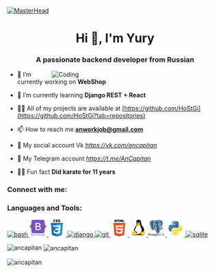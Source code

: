 
 [![MasterHead](https://habrastorage.org/webt/rw/tn/jb/rwtnjbwbkhkt8gmsl_ywr-tsa50.jpeg)]( https://rishavchanda.io ) 
<h1 align="center">Hi 👋, I'm Yury</h1>
<h3 align="center">A passionate backend developer from Russian</h3>
<img align="right" alt="Coding" width="400" src="https://i.pinimg.com/originals/e4/26/70/e426702edf874b181aced1e2fa5c6cde.gif">

- 🔭 I’m currently working on **WebShop**

- 🌱 I’m currently learning **Django REST + React**

- 👨‍💻 All of my projects are available at [https://github.com/HoStGi](https://github.com/HoStGi?tab=repositories)

- 📫 How to reach me **anworkjob@gmail.com**

- 📨 My social account Vk *https://vk.com/ancapitan*

- 📨 My Telegram account *https://t.me/AnCapitan*

- 🏋️‍♀️ Fun fact **Did karate for 11 years**

<h3 align="left">Connect with me:</h3>
<p align="left">
</p>

<h3 align="left">Languages and Tools:</h3>
<p align="left"> <a href="https://www.gnu.org/software/bash/" target="_blank" rel="noreferrer"> <img src="https://www.vectorlogo.zone/logos/gnu_bash/gnu_bash-icon.svg" alt="bash" width="40" height="40"/> </a> <a href="https://getbootstrap.com" target="_blank" rel="noreferrer"> <img src="https://raw.githubusercontent.com/devicons/devicon/master/icons/bootstrap/bootstrap-plain-wordmark.svg" alt="bootstrap" width="40" height="40"/> </a> <a href="https://www.w3schools.com/css/" target="_blank" rel="noreferrer"> <img src="https://raw.githubusercontent.com/devicons/devicon/master/icons/css3/css3-original-wordmark.svg" alt="css3" width="40" height="40"/> </a> <a href="https://www.djangoproject.com/" target="_blank" rel="noreferrer"> <img src="https://cdn.worldvectorlogo.com/logos/django.svg" alt="django" width="40" height="40"/> </a> <a href="https://git-scm.com/" target="_blank" rel="noreferrer"> <img src="https://www.vectorlogo.zone/logos/git-scm/git-scm-icon.svg" alt="git" width="40" height="40"/> </a> <a href="https://www.w3.org/html/" target="_blank" rel="noreferrer"> <img src="https://raw.githubusercontent.com/devicons/devicon/master/icons/html5/html5-original-wordmark.svg" alt="html5" width="40" height="40"/> </a> <a href="https://www.linux.org/" target="_blank" rel="noreferrer"> <img src="https://raw.githubusercontent.com/devicons/devicon/master/icons/linux/linux-original.svg" alt="linux" width="40" height="40"/> </a> <a href="https://www.postgresql.org" target="_blank" rel="noreferrer"> <img src="https://raw.githubusercontent.com/devicons/devicon/master/icons/postgresql/postgresql-original-wordmark.svg" alt="postgresql" width="40" height="40"/> </a> <a href="https://www.python.org" target="_blank" rel="noreferrer"> <img src="https://raw.githubusercontent.com/devicons/devicon/master/icons/python/python-original.svg" alt="python" width="40" height="40"/> </a> <a href="https://www.sqlite.org/" target="_blank" rel="noreferrer"> <img src="https://www.vectorlogo.zone/logos/sqlite/sqlite-icon.svg" alt="sqlite" width="40" height="40"/> </a> </p>

<p><img align="left" src="https://github-readme-stats.vercel.app/api/top-langs?username=ancapitan&show_icons=true&locale=en&layout=compact" alt="ancapitan" /></p>

<p>&nbsp;<img align="center" src="https://github-readme-stats.vercel.app/api?username=ancapitan&show_icons=true&locale=en" alt="ancapitan" /></p>

<p><img align="center" src="https://github-readme-streak-stats.herokuapp.com/?user=ancapitan&" alt="ancapitan" /></p>
